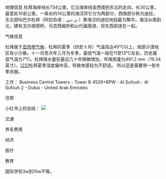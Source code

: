 地理信息
杜拜海岸线长734公里，它沿海岸线呈西南到东北的走向，长30公里，最宽处10余公里。一条长约14公里的海汊将它分为两部分，西南部分称为迪拉，东北部叫巴尔杜拜（阿拉伯语：بر دبي ）靠海汊的迪拉地段最为繁华。海汊从南到北，建有戈尔胡德桥、马克西姆桥和山代盍隧道，将东西部连在一起。


气候信息

杜拜属于[亚热带气候](https://zh.wikipedia.org/wiki/%E4%BA%9E%E7%86%B1%E5%B8%B6%E6%B0%A3%E5%80%99 "亚热带气候")，杜拜的夏季（四至十月）气温高达45℃以上，局部沙漠地区有小沙暴。十一月至次年三月为冬季，最低气温一般在11至13℃左右，历史最低气温为7℃。杜拜降水量在最近几十年稍微增加，年降雨量为491.2 mm（19.34英寸）。[[22]](https://zh.wikipedia.org/wiki/#cite_note-22)杜拜夏季湿度偏中高，导致体感较为不舒适。
所以还是需要带一些冬季衣服。

工作：
Business Central Towers - Tower B 
4529+8PW - Al Sufouh - Al Sufouh 2 - Dubai - United Arab Emirates


住房

小红书上的总结：
![](note/files/Camera_XHS_17122291504671040g2sg30vv147s6m4004a0vpfq0orkii6pomu0.jpg)


交通


养车费用


经济

医疗 

教育

国际学校3w到10w不等。


